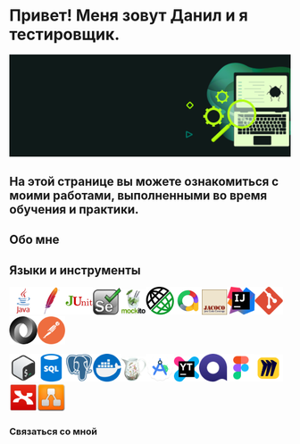 
# Привет! Меня зовут Данил и я тестировщик. 

![Header](https://github.com/FixStress/fixStress/blob/main/assets/qa-testing-header1.png)

## На этой странице вы можете ознакомиться с моими работами, выполненными во время обучения и практики.

## Обо мне
### 

<!-- Языки и инструменты -->
## Языки и инструменты
<img src="https://github.com/FixStress/fixStress/blob/main/assets/java-logo.png" title="Java" width="50"/><img src="https://github.com/FixStress/fixStress/blob/main/assets/maven-logo.png" title="Maven" width="50"/><img src="https://github.com/FixStress/fixStress/blob/main/assets/junit-logo.png" title="JUnit" width="50"/><img src="https://github.com/FixStress/fixStress/blob/main/assets/selenium-logo.png" title="Selenium" width="50"/><img src="https://github.com/FixStress/fixStress/blob/main/assets/mockito-logo.png" title="Mockito" width="45"/><img src="https://github.com/FixStress/fixStress/blob/main/assets/rest-assured-logo.png" title="REST Assured" width="50"/><img src="https://github.com/FixStress/fixStress/blob/main/assets/allure-logo.png" title="Allure" width="50"/><img src="https://github.com/FixStress/fixStress/blob/main/assets/jacoco-logo.png" title="Jacoco" width="45"/><img src="https://github.com/FixStress/fixStress/blob/main/assets/intellijidea-logo.png" title="IntellijIDEA" width="50"/><img src="https://github.com/FixStress/fixStress/blob/main/assets/git-logo.png" title="Git" width="50"/><img src="https://github.com/FixStress/fixStress/blob/main/assets/json-logo.png" title="JSON" width="50"/><img src="https://github.com/FixStress/fixStress/blob/main/assets/postman-logo.png" title="Postman" width="50"/>

<img src="https://github.com/FixStress/fixStress/blob/main/assets/bash-logo.png" title="Bash" width="50"/><img src="https://github.com/FixStress/fixStress/blob/main/assets/sql-logo.png" title="SQL" width="50"/><img src="https://github.com/FixStress/fixStress/blob/main/assets/postgresql-logo.png" title="PostgreSQL" width="50"/><img src="https://github.com/FixStress/fixStress/blob/main/assets/docker-logo.png" title="Docker" width="50"/><img src="https://github.com/FixStress/fixStress/blob/main/assets/charles-logo.png" title="Charles" width="45"/><img src="https://github.com/FixStress/fixStress/blob/main/assets/android-studio-logo.png" title="Android Studio" width="50"/><img src="https://github.com/FixStress/fixStress/blob/main/assets/youtrack-logo.png" title="YouTrack" width="45"/><img src="https://github.com/FixStress/fixStress/blob/main/assets/qase-logo.png" title="Qase" width="50"/><img src="https://github.com/FixStress/fixStress/blob/main/assets/figma-logo.png" title="Figma" width="50"/><img src="https://github.com/FixStress/fixStress/blob/main/assets/miro-logo.png" title="Miro" width="50"/><img src="https://github.com/FixStress/fixStress/blob/main/assets/xmind-logo.png" title="Xmind" width="50"/><img src="https://github.com/FixStress/fixStress/blob/main/assets/drawio-logo.png" title="draw.io" width="50"/>

### Связаться со мной          
          


